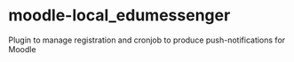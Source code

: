 # moodle-local_edumessenger
Plugin to manage registration and cronjob to produce push-notifications for Moodle
